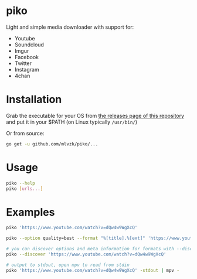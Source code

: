 # piko

Light and simple media downloader with support for:
- Youtube
- Soundcloud
- Imgur
- Facebook
- Twitter
- Instagram
- 4chan

# Installation

Grab the executable for your OS from [the releases page of this repository](https://github.com/mlvzk/piko/releases) and put it in your $PATH (on Linux typically `/usr/bin/`)

Or from source:
```sh
go get -u github.com/mlvzk/piko/...
```

# Usage

```sh
piko --help
piko [urls...]
```

# Examples

```sh
piko 'https://www.youtube.com/watch?v=dQw4w9WgXcQ'
```

```sh
piko --option quality=best --format "%[title].%[ext]" 'https://www.youtube.com/watch?v=dQw4w9WgXcQ'
```

```sh
# you can discover options and meta information for formats with --discover flag
piko --discover 'https://www.youtube.com/watch?v=dQw4w9WgXcQ'
```

```sh
# output to stdout, open mpv to read from stdin
piko 'https://www.youtube.com/watch?v=dQw4w9WgXcQ' -stdout | mpv -
```